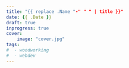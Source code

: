 ```yaml
---
title: "{{ replace .Name "-" " " | title }}"
date: {{ .Date }}
draft: true
inprogress: true
cover:
    image: "cover.jpg"
tags:
#  - woodworking
#  - webdev
---
```

